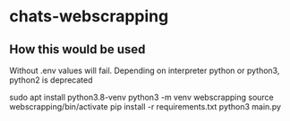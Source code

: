 # chats-webscrapping


## How this would be used

Without .env values will fail. Depending on interpreter python or python3, python2 is deprecated

sudo apt install python3.8-venv
python3 -m venv webscrapping
source webscrapping/bin/activate
pip install -r requirements.txt
python3 main.py